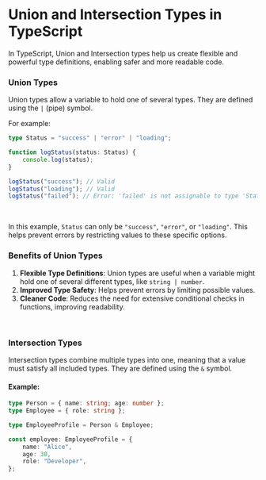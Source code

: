 # Union and Intersection Types in TypeScript

In TypeScript, Union and Intersection types help us create flexible and powerful type definitions, enabling safer and more readable code.

### Union Types

Union types allow a variable to hold one of several types. They are defined using the `|` (pipe) symbol.

For example:

```typescript
type Status = "success" | "error" | "loading";

function logStatus(status: Status) {
    console.log(status);
}

logStatus("success"); // Valid
logStatus("loading"); // Valid
logStatus("failed"); // Error: 'failed' is not assignable to type 'Status'
```

<br>

In this example, `Status` can only be `"success"`, `"error"`, or `"loading"`. This helps prevent errors by restricting values to these specific options.

### Benefits of Union Types

1. **Flexible Type Definitions**: Union types are useful when a variable might hold one of several different types, like `string | number`.
2. **Improved Type Safety**: Helps prevent errors by limiting possible values.
3. **Cleaner Code**: Reduces the need for extensive conditional checks in functions, improving readability.

<br>

### Intersection Types

Intersection types combine multiple types into one, meaning that a value must satisfy all included types. They are defined using the `&` symbol.

#### Example:

```typescript
type Person = { name: string; age: number };
type Employee = { role: string };

type EmployeeProfile = Person & Employee;

const employee: EmployeeProfile = {
    name: "Alice",
    age: 30,
    role: "Developer",
};
```
